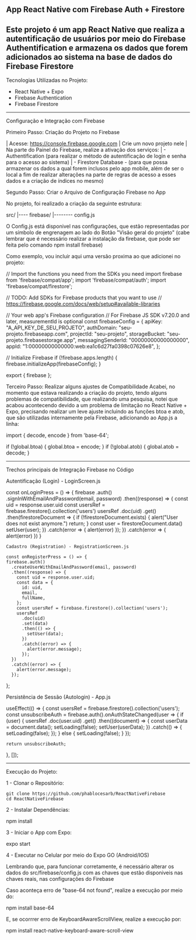 App React Native com Firebase Auth + Firestore
-----------------------------------------------------------------------------------------------------------------------------
Este projeto é um app React Native que realiza a autentificação de usuários por meio do Firebase Authentification e armazena os dados que forem adicionados ao sistema na base de dados do Firebase Firestore
-----------------------------------------------------------------------------------------------------------------------------

Tecnologias Utilizadas no Projeto:
- React Native + Expo
- Firebase Authentication
- Firebase Firestore

-----------------------------------------------------------------------------------------------------------------------------

Configuração e Integração com Firebase

Primeiro Passo: Criação do Projeto no Firebase

| Acesse: https://console.firebase.google.com
| Crie um novo projeto nele
| Na parte do Painel do Firebase, realize a ativação dos serviços:
| - Authentification (para realizar o método de autentificação de login e senha para o acesso ao sistema)
| - Firestore Database - (para que possa armazenar os dados a qual forem inclusos pelo app mobile, além de ser o local a fim de realizar alterações na parte de regras de acesso a esses dados e a criação de índices no mesmo)

Segundo Passo: Criar o Arquivo de Configuração Firebase no App

No projeto, foi realizado a criação da seguinte estrutura:

src/
|---- firebase/
|-------- config.js

O Config.js está disponivel nas configurações, que estão representadas por um símbolo de engrenagem ao lado do Botão "Visão geral do projeto" (cabe lembrar que é necessário realizar a instalação da firebase, que pode ser feita pelo comando npm install firebase)

Como exemplo, vou incluir aqui uma versão proxima ao que adicionei no projeto:

// Import the functions you need from the SDKs you need
import firebase from 'firebase/compat/app';
import 'firebase/compat/auth';
import 'firebase/compat/firestore';

// TODO: Add SDKs for Firebase products that you want to use
// https://firebase.google.com/docs/web/setup#available-libraries

// Your web app's Firebase configuration
// For Firebase JS SDK v7.20.0 and later, measurementId is optional
const firebaseConfig = {
  apiKey: "A_API_KEY_DE_SEU_PROJETO",
  authDomain: "seu-projeto.firebaseapp.com",
  projectId: "seu-projeto",
  storageBucket: "seu-projeto.firebasestorage.app",
  messagingSenderId: "00000000000000000",
  appId: "1:00000000000000:web:ea1c6d27fa0398c07626e8",
};

// Initialize Firebase
if (!firebase.apps.length) {
  firebase.initializeApp(firebaseConfig);
}

export { firebase };


Terceiro Passo: Realizar alguns ajustes de Compatibilidade
Acabei, no momento que estava realizando a criação do projeto, tendo alguns problemas de compatibilidade, que realizando uma pesquisa, notei que acabou acontecendo devido a um problema de limitação no React Native + Expo, precisando realizar um leve ajuste incluindo as funções btoa e atob, que são utilizadas internamente pela Firebase, adicionando ao App.js a linha:

import { decode, encode } from 'base-64';

if (!global.btoa) { global.btoa = encode; }
if (!global.atob) { global.atob = decode; }

-----------------------------------------------------------------------------------------------------------------------------

Trechos principais de Integração Firebase no Código

Autentificação (Login) - LoginScreen.js

const onLoginPress = () => {
        firebase
            .auth()
            .signInWithEmailAndPassword(email, password)
            .then((response) => {
                const uid = response.user.uid
                const usersRef = firebase.firestore().collection('users')
                usersRef
                    .doc(uid)
                    .get()
                    .then(firestoreDocument => {
                        if (!firestoreDocument.exists) {
                            alert("User does not exist anymore.")
                            return;
                        }
                        const user = firestoreDocument.data()
                        setUser(user);
                    })
                    .catch(error => {
                        alert(error)
                    });
            })
            .catch(error => {
                alert(error)
            })
    }

    Cadastro (Registration) - RegistrationScreen.js

    const onRegisterPress = () => {
    firebase.auth()
      .createUserWithEmailAndPassword(email, password)
      .then((response) => {
        const uid = response.user.uid;
        const data = {
          id: uid,
          email,
          fullName,
        };
        const usersRef = firebase.firestore().collection('users');
        usersRef
          .doc(uid)
          .set(data)
          .then(() => {
            setUser(data);
          })
          .catch((error) => {
            alert(error.message);
          });
      })
      .catch((error) => {
        alert(error.message);
      });
  };

Persistência de Sessão (Autologin) - App.js

useEffect(() => {
    const usersRef = firebase.firestore().collection('users');
    const unsubscribeAuth = firebase.auth().onAuthStateChanged(user => {
      if (user) {
        usersRef
          .doc(user.uid)
          .get()
          .then((document) => {
            const userData = document.data();
            setLoading(false);
            setUser(userData);
          })
          .catch(() => {
            setLoading(false);
          });
      } else {
        setLoading(false);
      }
    });

    return unsubscribeAuth;
  }, []);

  ---------------------------------------------------------------------------------------------------------------------------

  Execução do Projeto:

  1 - Clonar o Repositório:

    git clone https://github.com/phablocesarb/ReactNativeFirebase
    cd ReactNativeFirebase

  2 - Instalar Dependências:

  npm install

  3 - Iniciar o App com Expo:

  expo start

  4 - Executar no Celular por meio do Expo GO (Android/IOS)

  Lembrando que, para funcionar corretamente, é necessário alterar os dados do src/firebase/config.js com as chaves que estão disponiveis nas chaves reais, nas configurações do Firebase

  Caso aconteça erro de "base-64 not found", realize a execução por meio do:

  npm install base-64

  E, se ocorrrer erro de KeyboardAwareScrollView, realize a execução por:

  npm install react-native-keyboard-aware-scroll-view
